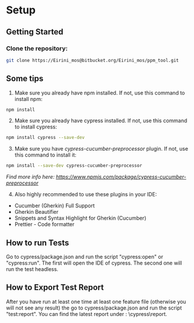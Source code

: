 # Setup

## Getting Started

### Clone the repository:

```sh
git clone https://Eirini_mos@bitbucket.org/Eirini_mos/ppm_tool.git
```

## Some tips

1. Make sure you already have npm installed. If not, use this command to install npm:

```sh
npm install
```

2. Make sure you already have cypress installed. If not, use this command to install cypress:

```sh
npm install cypress --save-dev
```

3. Make sure you have _cypress-cucumber-preprocessor_ plugin. If not, use this command to install it:

```sh
npm install --save-dev cypress-cucumber-preprocessor
```

_Find more info here: https://www.npmjs.com/package/cypress-cucumber-preprocessor_

4. Also highly recommended to use these plugins in your IDE:

- Cucumber (Gherkin) Full Support
- Gherkin Beautifier
- Snippets and Syntax Highlight for Gherkin (Cucumber)
- Prettier - Code formatter

## How to run Tests

Go to cypress/package.json and run the script "cypress:open" or "cypress:run". The first will open the IDE of cypress. The second one will run the test headless.

## How to Export Test Report

After you have run at least one time at least one feature file (otherwise you will not see any result) the go to cypress/package.json and run the script "test:report". You can find the latest report under : \cypress\report.
